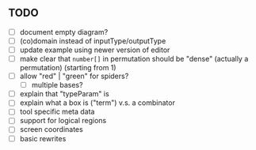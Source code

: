 ## TODO

- [ ] document empty diagram?
- [ ] (co)domain instead of inputType/outputType
- [ ] update example using newer version of editor
- [ ] make clear that `number[]` in permutation should be "dense" (actually a permutation) (starting from 1)
- [ ] allow "red" | "green" for spiders?
    - [ ] multiple bases?
- [ ] explain that "typeParam" is
- [ ] explain what a box is ("term") v.s. a combinator
- [ ] tool specific meta data
- [ ] support for logical regions
- [ ] screen coordinates
- [ ] basic rewrites
